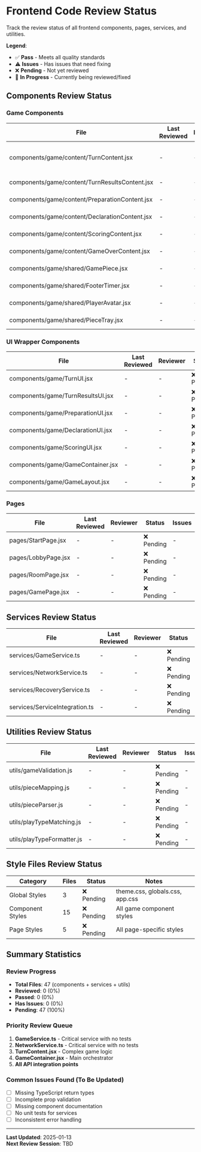 # Frontend Code Review Status

Track the review status of all frontend components, pages, services, and utilities.

**Legend**:
- ✅ **Pass** - Meets all quality standards
- ⚠️ **Issues** - Has issues that need fixing
- ❌ **Pending** - Not yet reviewed
- 🔄 **In Progress** - Currently being reviewed/fixed

## Components Review Status

### Game Components
| File | Last Reviewed | Reviewer | Status | Issues | Ticket | Notes |
|------|--------------|----------|---------|---------|--------|--------|
| components/game/content/TurnContent.jsx | - | - | ❌ Pending | - | - | Complex component, priority review |
| components/game/content/TurnResultsContent.jsx | - | - | ❌ Pending | - | - | - |
| components/game/content/PreparationContent.jsx | - | - | ❌ Pending | - | - | - |
| components/game/content/DeclarationContent.jsx | - | - | ❌ Pending | - | - | - |
| components/game/content/ScoringContent.jsx | - | - | ❌ Pending | - | - | - |
| components/game/content/GameOverContent.jsx | - | - | ❌ Pending | - | - | Has tests |
| components/game/shared/GamePiece.jsx | - | - | ❌ Pending | - | - | Well documented |
| components/game/shared/FooterTimer.jsx | - | - | ❌ Pending | - | - | - |
| components/game/shared/PlayerAvatar.jsx | - | - | ❌ Pending | - | - | - |
| components/game/shared/PieceTray.jsx | - | - | ❌ Pending | - | - | - |

### UI Wrapper Components
| File | Last Reviewed | Reviewer | Status | Issues | Ticket | Notes |
|------|--------------|----------|---------|---------|--------|--------|
| components/game/TurnUI.jsx | - | - | ❌ Pending | - | - | - |
| components/game/TurnResultsUI.jsx | - | - | ❌ Pending | - | - | - |
| components/game/PreparationUI.jsx | - | - | ❌ Pending | - | - | - |
| components/game/DeclarationUI.jsx | - | - | ❌ Pending | - | - | - |
| components/game/ScoringUI.jsx | - | - | ❌ Pending | - | - | - |
| components/game/GameContainer.jsx | - | - | ❌ Pending | - | - | Main game orchestrator |
| components/game/GameLayout.jsx | - | - | ❌ Pending | - | - | - |

### Pages
| File | Last Reviewed | Reviewer | Status | Issues | Ticket | Notes |
|------|--------------|----------|---------|---------|--------|--------|
| pages/StartPage.jsx | - | - | ❌ Pending | - | - | Has tests |
| pages/LobbyPage.jsx | - | - | ❌ Pending | - | - | - |
| pages/RoomPage.jsx | - | - | ❌ Pending | - | - | - |
| pages/GamePage.jsx | - | - | ❌ Pending | - | - | - |

## Services Review Status

| File | Last Reviewed | Reviewer | Status | Issues | Ticket | Notes |
|------|--------------|----------|---------|---------|--------|--------|
| services/GameService.ts | - | - | ❌ Pending | - | - | **Critical: No tests** |
| services/NetworkService.ts | - | - | ❌ Pending | - | - | **Critical: No tests** |
| services/RecoveryService.ts | - | - | ❌ Pending | - | - | Good error handling |
| services/ServiceIntegration.ts | - | - | ❌ Pending | - | - | Well documented |

## Utilities Review Status

| File | Last Reviewed | Reviewer | Status | Issues | Ticket | Notes |
|------|--------------|----------|---------|---------|--------|--------|
| utils/gameValidation.js | - | - | ❌ Pending | - | - | - |
| utils/pieceMapping.js | - | - | ❌ Pending | - | - | - |
| utils/pieceParser.js | - | - | ❌ Pending | - | - | Recently added |
| utils/playTypeMatching.js | - | - | ❌ Pending | - | - | Has logging |
| utils/playTypeFormatter.js | - | - | ❌ Pending | - | - | - |

## Style Files Review Status

| Category | Files | Status | Notes |
|----------|-------|---------|--------|
| Global Styles | 3 | ❌ Pending | theme.css, globals.css, app.css |
| Component Styles | 15 | ❌ Pending | All game component styles |
| Page Styles | 5 | ❌ Pending | All page-specific styles |

## Summary Statistics

### Review Progress
- **Total Files**: 47 (components + services + utils)
- **Reviewed**: 0 (0%)
- **Passed**: 0 (0%)
- **Has Issues**: 0 (0%)
- **Pending**: 47 (100%)

### Priority Review Queue
1. **GameService.ts** - Critical service with no tests
2. **NetworkService.ts** - Critical service with no tests
3. **TurnContent.jsx** - Complex game logic
4. **GameContainer.jsx** - Main orchestrator
5. **All API integration points**

### Common Issues Found (To Be Updated)
- [ ] Missing TypeScript return types
- [ ] Incomplete prop validation
- [ ] Missing component documentation
- [ ] No unit tests for services
- [ ] Inconsistent error handling

---

**Last Updated**: 2025-01-13  
**Next Review Session**: TBD